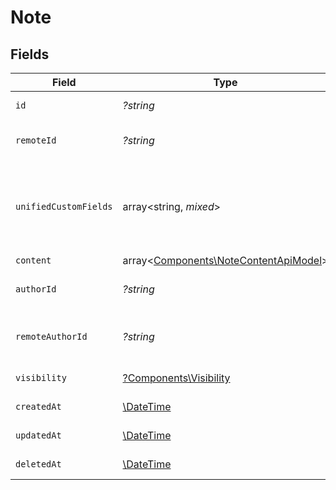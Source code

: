 # Note


## Fields

| Field                                                                                        | Type                                                                                         | Required                                                                                     | Description                                                                                  | Example                                                                                      |
| -------------------------------------------------------------------------------------------- | -------------------------------------------------------------------------------------------- | -------------------------------------------------------------------------------------------- | -------------------------------------------------------------------------------------------- | -------------------------------------------------------------------------------------------- |
| `id`                                                                                         | *?string*                                                                                    | :heavy_minus_sign:                                                                           | Unique identifier                                                                            | 8187e5da-dc77-475e-9949-af0f1fa4e4e3                                                         |
| `remoteId`                                                                                   | *?string*                                                                                    | :heavy_minus_sign:                                                                           | Provider's unique identifier                                                                 | 8187e5da-dc77-475e-9949-af0f1fa4e4e3                                                         |
| `unifiedCustomFields`                                                                        | array<string, *mixed*>                                                                       | :heavy_minus_sign:                                                                           | Custom Unified Fields configured in your StackOne project                                    | {<br/>"my_project_custom_field_1": "REF-1236",<br/>"my_project_custom_field_2": "some other value"<br/>} |
| `content`                                                                                    | array<[Components\NoteContentApiModel](../../Models/Components/NoteContentApiModel.md)>      | :heavy_minus_sign:                                                                           | N/A                                                                                          |                                                                                              |
| `authorId`                                                                                   | *?string*                                                                                    | :heavy_minus_sign:                                                                           | Unique identifier of the author                                                              | 1234567890                                                                                   |
| `remoteAuthorId`                                                                             | *?string*                                                                                    | :heavy_minus_sign:                                                                           | Provider's unique identifier of the author                                                   | e3cb75bf-aa84-466e-a6c1-b8322b257a48                                                         |
| `visibility`                                                                                 | [?Components\Visibility](../../Models/Components/Visibility.md)                              | :heavy_minus_sign:                                                                           | Visibility of the note                                                                       | public                                                                                       |
| `createdAt`                                                                                  | [\DateTime](https://www.php.net/manual/en/class.datetime.php)                                | :heavy_minus_sign:                                                                           | Date of creation                                                                             | 2021-01-01T01:01:01.000Z                                                                     |
| `updatedAt`                                                                                  | [\DateTime](https://www.php.net/manual/en/class.datetime.php)                                | :heavy_minus_sign:                                                                           | Date of last update                                                                          | 2021-01-01T01:01:01.000Z                                                                     |
| `deletedAt`                                                                                  | [\DateTime](https://www.php.net/manual/en/class.datetime.php)                                | :heavy_minus_sign:                                                                           | Date of Deletion                                                                             | 2021-01-01T01:01:01.000Z                                                                     |